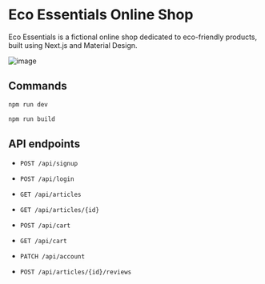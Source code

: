 # Eco Essentials Online Shop

Eco Essentials is a fictional online shop dedicated to eco-friendly products, built using Next.js and Material Design.

![image](https://github.com/user-attachments/assets/57093530-e37e-4427-9778-c37190799746)

## Commands

```bash
npm run dev

npm run build

```

## API endpoints

- `POST /api/signup`

- `POST /api/login`

- `GET /api/articles`

- `GET /api/articles/{id}`

- `POST /api/cart`

- `GET /api/cart`

- `PATCH /api/account`

- `POST /api/articles/{id}/reviews`
